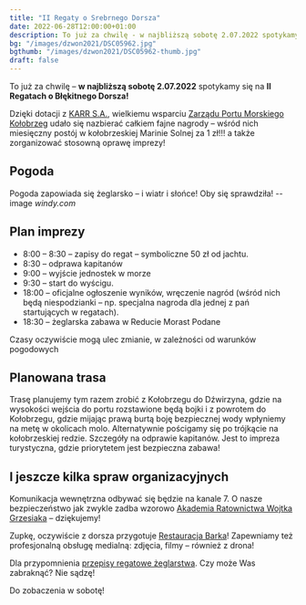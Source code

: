 ```yaml
---
title: "II Regaty o Srebrnego Dorsza"
date: 2022-06-28T12:00:00+01:00
description: To już za chwilę - w najbliższą sobotę 2.07.2022 spotykamy się na II Regatach o Błękitnego Dorsza! Kilka informacji organizacyjnych.
bg: "/images/dzwon2021/DSC05962.jpg"
bgthumb: "/images/dzwon2021/DSC05962-thumb.jpg"
draft: false
---
```


To już za chwilę – **w najbliższą sobotę 2.07.2022** spotykamy się na **II Regatach o Błękitnego Dorsza!**

Dzięki dotacji z [KARR S.A.](https://karrsa.eu/), wielkiemu wsparciu [Zarządu Portu Morskiego Kołobrzeg](https://zpmkolobrzeg.pl/) udało się nazbierać całkiem fajne nagrody – wśród nich miesięczny postój w kołobrzeskiej Marinie Solnej za 1 zł!!! a także zorganizować stosowną oprawę imprezy!

## Pogoda
Pogoda zapowiada się żeglarsko – i wiatr i słońce! Oby się sprawdziła!
--image
*windy.com*

## Plan imprezy
- 8:00 – 8:30 – zapisy do regat – symboliczne 50 zł od jachtu.
- 8:30 – odprawa kapitanów
- 9:00 – wyjście jednostek w morze
- 9:30 – start do wyścigu.
- 18:00 – oficjalne ogłoszenie wyników, wręczenie nagród (wśród nich będą niespodzianki – np. specjalna nagroda dla jednej z pań startujących w regatach).
- 18:30 – żeglarska zabawa w Reducie Morast Podane

Czasy oczywiście mogą ulec zmianie, w zależności od warunków pogodowych

## Planowana trasa
Trasę planujemy tym razem zrobić z Kołobrzegu do Dźwirzyna, gdzie na wysokości wejścia do portu rozstawione będą bojki i z powrotem do Kołobrzegu, gdzie mijając prawą burtą boję bezpiecznej wody wpłyniemy na metę w okolicach molo. Alternatywnie pościgamy się po trójkącie na kołobrzeskiej redzie. Szczegóły na odprawie kapitanów. Jest to impreza turystyczna, gdzie priorytetem jest bezpieczna zabawa!

## I jeszcze kilka spraw organizacyjnych
Komunikacja wewnętrzna odbywać się będzie na kanale 7. O nasze bezpieczeństwo jak zwykle zadba wzorowo [Akademia Ratownictwa Wojtka Grzesiaka](https://akademiaratownictwa.com.pl/) – dziękujemy!

Zupkę, oczywiście z dorsza przygotuje [Restauracja Barka](https://www.facebook.com/BARKA-596292867176294/)! Zapewniamy też profesjonalną obsługę medialną: zdjęcia, filmy – również z drona!

Dla przypomnienia [przepisy regatowe żeglarstwa](https://u.profitroom.com/nat.pl/uploads/Przepisyregatoweeglarstwa.pdf). Czy może Was zabraknąć? Nie sądzę!

Do zobaczenia w sobotę!